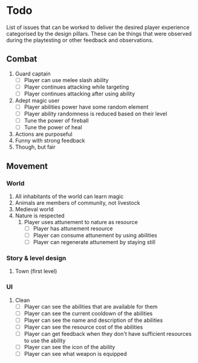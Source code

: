 # Todo
List of issues that can be worked to deliver the desired player experience categorised by the design pillars. These can be things that were observed during the playtesting or other feedback and observations.

## Combat
1. Guard captain
   - [ ] Player can use melee slash ability
   - [ ] Player continues attacking while targeting
   - [ ] Player continues attacking after using ability
2. Adept magic user
   - [ ] Player abilities power have some random element
   - [ ] Player ability randomness is reduced based on their level
   - [ ] Tune the power of fireball
   - [ ] Tune the power of heal
3. Actions are purposeful
4. Funny with strong feedback
5. Though, but fair
## Movement

### World
1. All inhabitants of the world can learn magic
2. Animals are members of community, not livestock
3. Medieval world
4. Nature is respected
   1. Player uses attunement to nature as resource
      - [ ] Player has attunement resource
      - [ ] Player can consume attunement by using abilities
      - [ ] Player can regenerate attunement by staying still

### Story & level design
1. Town (first level)

### UI
1. Clean
   - [ ] Player can see the abilities that are available for them
   - [ ] Player can see the current cooldown of the abilities
   - [ ] Player can see the name and description of the abilities
   - [ ] Player can see the resource cost of the abilities
   - [ ] Player can get feedback when they don't have sufficient resources to use the ability
   - [ ] Player can see the icon of the ability
   - [ ] Player can see what weapon is equipped